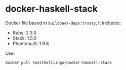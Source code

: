 # docker-haskell-stack

Docker file based in `buildpack-deps:trusty`, it includes:

* Ruby: 2.3.0
* Stack: 1.5.0
* PhantomJS: 1.9.8

Use:
```sh
docker pull healthefilings/docker-haskell-stack
```
